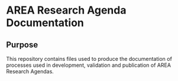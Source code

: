 # AREA Research Agenda Documentation

## Purpose

This repository contains files used to produce the documentation of processes used in development, validation and publication of AREA Research Agendas.
